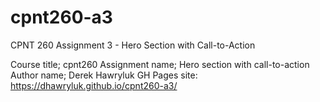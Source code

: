 # cpnt260-a3

CPNT 260 Assignment 3 - Hero Section with Call-to-Action

Course title; cpnt260
Assignment name; Hero section with call-to-action
Author name; Derek Hawryluk
GH Pages site: https://dhawryluk.github.io/cpnt260-a3/
